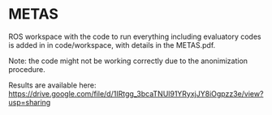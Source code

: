 # METAS

ROS workspace with the code to run everything including evaluatory codes is added in in code/workspace, with details in the METAS.pdf.

Note: the code might not be working correctly due to the anonimization procedure.

Results are available here: https://drive.google.com/file/d/1IRtgg_3bcaTNUl91YRyxjJY8iOgpzz3e/view?usp=sharing
